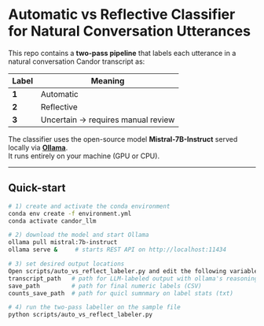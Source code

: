 # Automatic vs Reflective Classifier for Natural Conversation Utterances

This repo contains a **two-pass pipeline** that labels each utterance in a natural conversation Candor
transcript as:

| Label | Meaning |
|-------|---------|
| **1** | Automatic |
| **2** | Reflective |
| **3** | Uncertain → requires manual review |

The classifier uses the open-source model **Mistral-7B-Instruct** served
locally via **[Ollama](https://ollama.com/)**.  
It runs entirely on your machine (GPU or CPU).

---

## Quick-start

```bash
# 1) create and activate the conda environment
conda env create -f environment.yml
conda activate candor_llm

# 2) download the model and start Ollama
ollama pull mistral:7b-instruct
ollama serve &     # starts REST API on http://localhost:11434

# 3) set desired output locations
Open scripts/auto_vs_reflect_labeler.py and edit the following variables:
transcript_path   # path for LLM-labeled output with ollama's reasoning (CSV)
save_path         # path for final numeric labels (CSV)
counts_save_path  # path for quicl sumnmary on label stats (txt)

# 4) run the two-pass labeller on the sample file
python scripts/auto_vs_reflect_labeler.py

